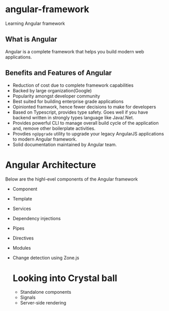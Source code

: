 # angular-framework
Learning Angular framework

## What is Angular
Angular is a complete framework that helps you build modern web applications.

## Benefits and Features of Angular
- Reduction of cost due to complete framework capabilities
- Backed by large organization(Google)
- Popularity amongst developer community
- Best suited for building enterprise grade applications
- Opinionted framwork, hence fewer decisions to make for developers
- Based on Typescript, provides type safety. Goes well if you have backend written in strongly types language like Java/.Net.
- Provides powerful CLI to manage overall build cycle of the application and, remove other boilerplate activities.
- Provdies `ngUpgrade` utility to upgrade your legacy AngularJS applications to modern Angular framework.
- Solid documentation maintained by Angular team.

# Angular Architecture
Below are the highl-evel components of the Angular framework
- Component
- Template
- Services
- Dependency injections
- Pipes
- Directives
- Modules
- Change detection using Zone.js

  # Looking into Crystal ball
  - Standalone components
  - Signals
  - Server-side rendering

